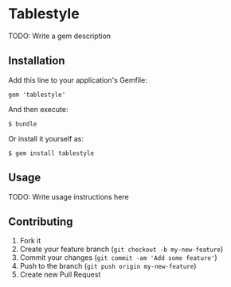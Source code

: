 # Tablestyle

TODO: Write a gem description

## Installation

Add this line to your application's Gemfile:

    gem 'tablestyle'

And then execute:

    $ bundle

Or install it yourself as:

    $ gem install tablestyle

## Usage

TODO: Write usage instructions here

## Contributing

1. Fork it
2. Create your feature branch (`git checkout -b my-new-feature`)
3. Commit your changes (`git commit -am 'Add some feature'`)
4. Push to the branch (`git push origin my-new-feature`)
5. Create new Pull Request
